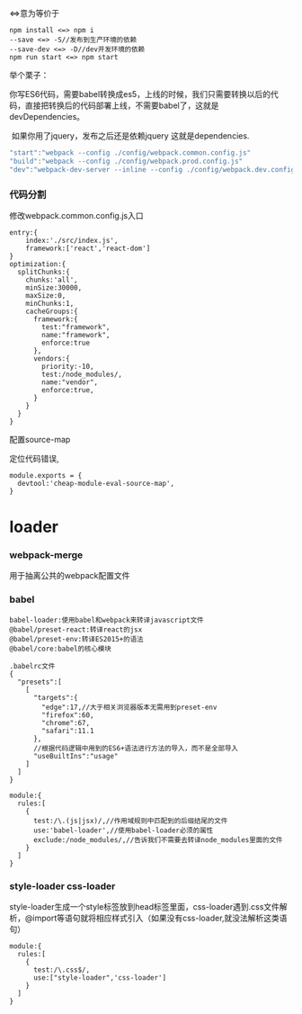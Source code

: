<=>意为等价于

```shell
npm install <=> npm i
--save <=> -S//发布到生产环境的依赖
--save-dev <=> -D//dev开发环境的依赖
npm run start <=> npm start
```

举个栗子：

​	你写ES6代码，需要babel转换成es5，上线的时候，我们只需要转换以后的代码，直接把转换后的代码部署上线，不需要babel了，这就是devDependencies。

​	如果你用了jquery，发布之后还是依赖jquery 这就是dependencies.

```javascript
"start":"webpack --config ./config/webpack.common.config.js"
"build":"webpack --config ./config/webpack.prod.config.js"
"dev":"webpack-dev-server --inline --config ./config/webpack.dev.config.js"
```

### 代码分割

  修改webpack.common.config.js入口

```
entry:{
	index:'./src/index.js',
	framework:['react','react-dom']
}
optimization:{
  splitChunks:{
	chunks:'all',
    minSize:30000,
    maxSize:0,
    minChunks:1,
    cacheGroups:{
	  framework:{
	  	test:"framework",
	  	name:"framework",
	  	enforce:true
	  },
	  vendors:{
	    priority:-10,
	    test:/node_modules/,
	    name:"vendor",
	    enforce:true,
	  }
	}
  }
}
```

配置source-map 

定位代码错误,

```
module.exports = {
  devtool:'cheap-module-eval-source-map',
}
```

# loader

### webpack-merge 

用于抽离公共的webpack配置文件

### babel

```
babel-loader:使用babel和webpack来转译javascript文件
@babel/preset-react:转译react的jsx
@babel/preset-env:转译ES2015+的语法
@babel/core:babel的核心模块

.babelrc文件
{
  "presets":[
    [
      "targets":{
	  	"edge":17,//大于相关浏览器版本无需用到preset-env
	  	"firefox":60,
	  	"chrome":67,
	  	"safari":11.1
	  },
	  //根据代码逻辑中用到的ES6+语法进行方法的导入，而不是全部导入
	  "useBuiltIns":"usage"
    ]
  ]
}

module:{
  rules:[
    {
      test:/\.(js|jsx)/,//作用域规则中匹配到的后缀结尾的文件
      use:'babel-loader',//使用babel-loader必须的属性
      exclude:/node_modules/,//告诉我们不需要去转译node_modules里面的文件
    }
  ]
}
```

### style-loader  css-loader  

style-loader生成一个style标签放到head标签里面，css-loader遇到.css文件解析，@import等语句就将相应样式引入（如果没有css-loader,就没法解析这类语句）

```
module:{
  rules:[
    {
      test:/\.css$/,
      use:["style-loader",'css-loader']
    }
  ]
}
```

